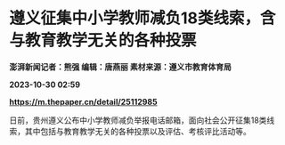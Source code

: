 # 遵义征集中小学教师减负18类线索，含与教育教学无关的各种投票
**澎湃新闻记者：熊强 编辑：唐燕丽 素材来源：遵义市教育体育局**

**2023-10-30 02:59**

**https://m.thepaper.cn/detail/25112985**

日前，贵州遵义公布中小学教师减负举报电话邮箱，面向社会公开征集18类线索，其中包括与教育教学无关的各种投票以及评估、考核评比活动等。